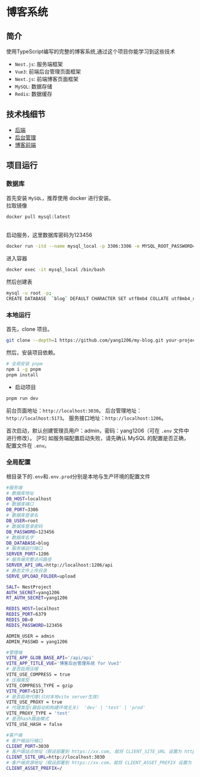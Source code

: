 # 博客系统

## 简介

使用TypeScript编写的完整的博客系统,通过这个项目你能学习到这些技术

- `Nest.js`: 服务端框架
- `Vue3`: 前端后台管理页面框架
- `Next.js`: 前端博客页面框架
- `MySQL`: 数据存储
- `Redis`: 数据缓存
## 技术栈细节

- [后端](./packages/server/README.md)
- [后台管理](./packages/admin-vue/README.md)
- [博客前端](./packages/client/README.md)
  
## 项目运行
### 数据库
首先安装 `MySQL`，推荐使用 docker 进行安装。
<br />
拉取镜像
<br />
```bash
docker pull mysql:latest
```
<br />
启动服务，这里数据库密码为123456

```bash
docker run -itd --name mysql_local -p 3306:3306 -e MYSQL_ROOT_PASSWORD=123456 mysql/mysql-server
```
进入容器
```bash
docker exec -it mysql_local /bin/bash
```
然后创建表
```bash
mysql -u root -p;
CREATE DATABASE  `blog` DEFAULT CHARACTER SET utf8mb4 COLLATE utf8mb4_unicode_ci;
```
### 本地运行
首先，clone 项目。

```bash
git clone --depth=1 https://github.com/yang1206/my-blog.git your-project-name
```

然后，安装项目依赖。

```bash
# 全局安装 pnpm
npm i -g pnpm
pnpm install
```

- 启动项目

```bash
pnpm run dev
```

前台页面地址：`http://localhost:3030`。
后台管理地址：`http://localhost:5173`。
服务接口地址：`http://localhost:1206`。

首次启动，默认创建管理员用户：admin，密码：yang1206（可在 `.env` 文件中进行修改）。
[PS] 如服务端配置启动失败，请先确认 MySQL 的配置是否正确，配置文件在 `.env`。
### 全局配置
根目录下的`.env`和`.env.prod`分别是本地与生产环境的配置文件
```bash
#服务端
# 数据库地址
DB_HOST=localhost  
# 数据库端口
DB_PORT=3306
# 数据库登录名
DB_USER=root
# 数据库登录密码
DB_PASSWORD=123456
# 数据库名字
DB_DATABASE=blog
# 服务端运行端口
SERVER_PORT=1206
# 服务端完整访问路径
SERVER_API_URL=http://localhost:1206/api
# 静态文件上传目录
SERVE_UPLOAD_FOLDER=upload

SALT= NestProject
AUTH_SECRET=yang1206
RT_AUTH_SECRET=yang1206

REDIS_HOST=localhost
REDIS_PORT=6379
REDIS_DB=0
REDIS_PASSWORD=123456

ADMIN_USER = admin
ADMIN_PASSWD = yang1206

#管理端
VITE_APP_GLOB_BASE_API='/api/api'
VITE_APP_TITLE_VUE='博客后台管理系统 for Vue3'
# 是否启用压缩
VITE_USE_COMPRESS = true
# 压缩类型
VITE_COMPRESS_TYPE = gzip
VITE_PORT=5173
# 是否启用代理(只对本地vite server生效)
VITE_USE_PROXY = true
# 代理类型(跟启动和构建环境无关)  'dev' | 'test' | 'prod'
VITE_PROXY_TYPE = 'test'
# 是否hash路由模式
VITE_USE_HASH = false

#客户端
# 客户端运行端口
CLIENT_PORT=3030
# 客户端站点地址（假设部署到 https://xx.com, 就将 CLIENT_SITE_URL 设置为 https://xx.com）
CLIENT_SITE_URL=http://localhost:3030
# 客户端资源地址（假设部署到 https://xx.com，就将 CLIENT_ASSET_PREFIX 设置为 https://xx.com，如果将资源上传到 cdn ，那就改为 cdn 地址）
CLIENT_ASSET_PREFIX=/
```
